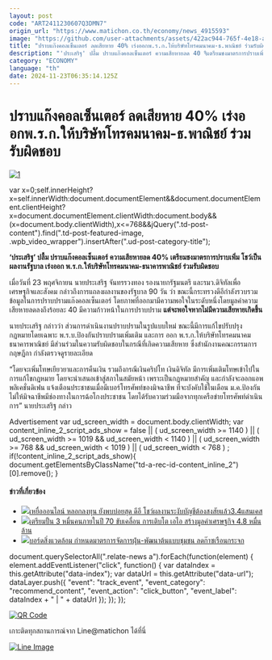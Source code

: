 ```yaml
---
layout: post
code: "ART2411230607Q3DMN7"
origin_url: "https://www.matichon.co.th/economy/news_4915593"
image: "https://github.com/user-attachments/assets/422ac944-765f-4e18-adc4-8ad71c0fc850"
title: "ปราบแก๊งคอลเซ็นเตอร์ ลดเสียหาย 40% เร่งออกพ.ร.ก.ให้บริษัทโทรคมนาคม-ธ.พาณิชย์ ร่วมรับผิดชอบ"
description: "'ประเสริฐ' ปลื้ม ปราบแก๊งคอลเซ็นเตอร์ ความเสียหายลด 40 %เตรียมชงมาตรการปราบเพิ่ม โชว์เป็นผลงานรัฐบาล เร่งออกพ.ร.ก.ให้บริษัทโทรคมนาคม-ธนาคารพาณิชย์ ร่วมรับผิดชอบ"
category: "ECONOMY"
language: "th"
date: 2024-11-23T06:35:14.125Z
---
```


# ปราบแก๊งคอลเซ็นเตอร์ ลดเสียหาย 40% เร่งออกพ.ร.ก.ให้บริษัทโทรคมนาคม-ธ.พาณิชย์ ร่วมรับผิดชอบ

[![](https://www.matichon.co.th/wp-content/uploads/2024/11/1-291.jpg "1")](https://www.matichon.co.th/wp-content/uploads/2024/11/1-291.jpg)

var x=0;self.innerHeight?x=self.innerWidth:document.documentElement&&document.documentElement.clientHeight?x=document.documentElement.clientWidth:document.body&&(x=document.body.clientWidth),x<=768&&jQuery(".td-post-content").find(".td-post-featured-image, .wpb\_video\_wrapper").insertAfter(".ud-post-category-title");

**‘ประเสริฐ’ ปลื้ม ปราบแก๊งคอลเซ็นเตอร์ ความเสียหายลด 40% เตรียมชงมาตรการปราบเพิ่ม โชว์เป็นผลงานรัฐบาล เร่งออก พ.ร.ก.ให้บริษัทโทรคมนาคม-ธนาคารพาณิชย์ ร่วมรับผิดชอบ**

เมื่อวันที่ 23 พฤศจิกายน นายประเสริฐ จันทรรวงทอง รองนายกรัฐมนตรี และรมว.ดิจิทัลเพื่อเศรษฐกิจและสังคม กล่าวถึงการแถลงผลงานของรัฐบาล 90 วัน ว่า ขณะนี้กระทรวงดีอีกำลังรวบรวมข้อมูลในการปราบปรามแก๊งคอลเซ็นเตอร์ โดยภาพที่ออกมามีความพอใจในระดับหนึ่งโดยมูลค่าความเสียหายลดลงถึงร้อยละ 40 มีความก้าวหน้าในการปราบปราม **แต่จะพอใจหากไม่มีความเสียหายเกิดขึ้น**

นายประเสริฐ กล่าวว่า ส่วนการดำเนินงานปราบปรามในรูปแบบใหม่ ขณะนี้มีการแก้ไขปรับปรุงกฎหมายโดยเฉพาะ พ.ร.บ.ป้องกันปราบปรามเพิ่มเติม และการ ออก พ.ร.ก.ให้บริษัทโทรคมนาคม ธนาคารพาณิชย์ มีส่วนร่วมในความรับผิดชอบในกรณีที่เกิดความเสียหาย ซึ่งสำนักงานคณะกรรมการกฤษฎีกา กำลังตรวจดูรายละเอียด

“โดยจะเพิ่มโทษเยียวยาและการคืนเงิน รวมถึงกรณีเงินคริปโท เงินดิจิทัล มีการเพิ่มเติมโทษเข้าไปในการแก้ไขกฎหมาย โดยจะนำเสนอเข้าสู่สภาในสมัยหน้า เพราะเป็นกฎหมายสำคัญ และกำลังจะออกแอพพลิเคชั่นดิเฟน แจ้งเตือนประชาชนเมื่อมีเบอร์โทรศัพท์ของมิจฉาชีพ ที่จะบังคับใช้ในเดือน ม.ค.ป้องกันไม่ให้มิจฉาชีพมีช่องทางในการฉ้อโกงประชาชน โดยได้รับความร่วมมือจากทุกเครือข่ายโทรศัพท์ดำเนินการ” นายประเสริฐ กล่าว

Advertisement var ud\_screen\_width = document.body.clientWidth; var content\_inline\_2\_script\_ads\_show = false || ( ud\_screen\_width >= 1140 ) || ( ud\_screen\_width >= 1019 && ud\_screen\_width < 1140 ) || ( ud\_screen\_width >= 768 && ud\_screen\_width < 1019 ) || ( ud\_screen\_width < 768 ) ; if(!content\_inline\_2\_script\_ads\_show){ document.getElementsByClassName("td-a-rec-id-content\_inline\_2")\[0\].remove(); }

#### ข่าวที่เกี่ยวข้อง

*   [![](https://www.matichon.co.th/wp-content/uploads/2024/11/1-173.jpg)เหยื่อออนไลน์ หลอกลงทุน ยังพบบ่อยสุด ดีอี โชว์ผลงานระงับบัญชีต้องสงสัยแล้ว3.4แสนเคส](https://www.matichon.co.th/economy/news_4898065)
*   [![](https://www.matichon.co.th/wp-content/uploads/2024/10/11-129.jpg)เตรียมปั้น 3 หมื่นคนภายในปี 70 ขับเคลื่อน การเติบโต เอไอ สร้างมูลค่าเศรษฐกิจ 4.8 หมื่นล้าน](https://www.matichon.co.th/economy/news_4853344)
*   [![](https://www.matichon.co.th/wp-content/uploads/2024/10/1-227.jpg)บอร์ดสิ่งแวดล้อม กำหนดมาตรการจัดการฝุ่น-พัฒนาต้นแบบชุมชน ลดก๊าซเรือนกระจก](https://www.matichon.co.th/politics/news_4849299)

document.querySelectorAll(".relate-news a").forEach(function(element) { element.addEventListener("click", function() { var dataIndex = this.getAttribute("data-index"); var dataUrl = this.getAttribute("data-url"); dataLayer.push({ "event": "track\_event", "event\_category": "recommend\_content", "event\_action": "click\_button", "event\_label": dataIndex + " | " + dataUrl }); }); });

[![QR Code](https://www.matichon.co.th/wp-content/uploads/2023/07/wob1371z.jpg)](https://lin.ee/ht0nDxX)

เกาะติดทุกสถานการณ์จาก Line@matichon ได้ที่นี่

[![Line Image](https://www.matichon.co.th/wp-content/uploads/2023/07/th.png)](https://lin.ee/ht0nDxX)